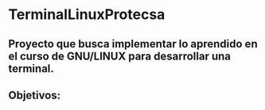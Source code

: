 # TerminalLinuxProtecsa
## Proyecto que busca implementar lo aprendido en el curso de GNU/LINUX para desarrollar una terminal.
## Objetivos:
